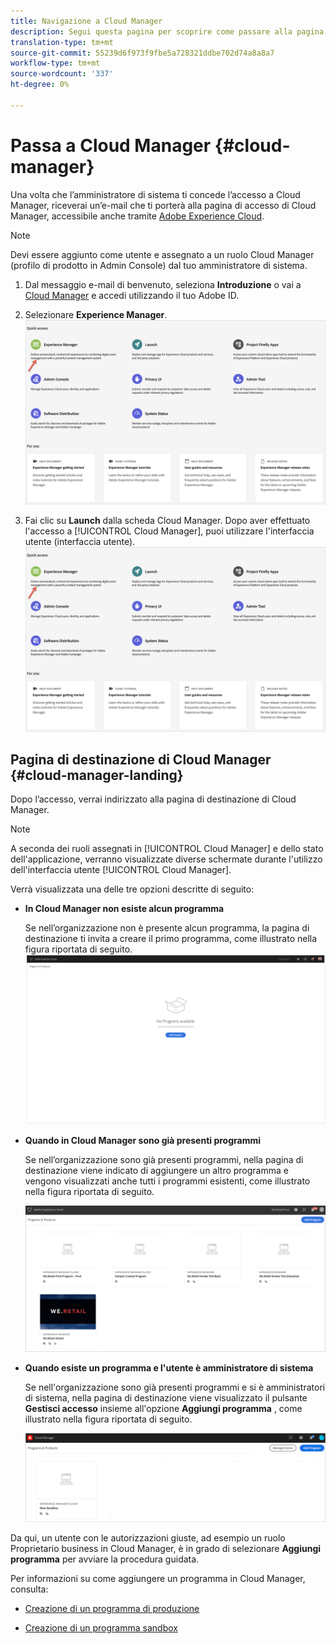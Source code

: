 ```yaml
---
title: Navigazione a Cloud Manager
description: Segui questa pagina per scoprire come passare alla pagina di destinazione di Cloud Manager
translation-type: tm+mt
source-git-commit: 55239d6f973f9fbe5a728321ddbe702d74a8a8a7
workflow-type: tm+mt
source-wordcount: '337'
ht-degree: 0%

---
```



# Passa a Cloud Manager {#cloud-manager}

Una volta che l’amministratore di sistema ti concede l’accesso a Cloud Manager, riceverai un’e-mail che ti porterà alla pagina di accesso di Cloud Manager, accessibile anche tramite [Adobe Experience Cloud](https://my.cloudmanager.adobe.com/).

>[!NOTE]
>Devi essere aggiunto come utente e assegnato a un ruolo Cloud Manager (profilo di prodotto in Admin Console) dal tuo amministratore di sistema.

1. Dal messaggio e-mail di benvenuto, seleziona **Introduzione** o vai a [Cloud Manager](https://experience.adobe.com) e accedi utilizzando il tuo Adobe ID.

1. Selezionare **Experience Manager**.
   ![](/help/onboarding/getting-access-to-aem-in-cloud/assets/landing-page1.png)

1. Fai clic su **Launch** dalla scheda Cloud Manager.
Dopo aver effettuato l&#39;accesso a [!UICONTROL Cloud Manager], puoi utilizzare l&#39;interfaccia utente (interfaccia utente).
   ![](/help/onboarding/getting-access-to-aem-in-cloud/assets/landing-page1.png)


## Pagina di destinazione di Cloud Manager {#cloud-manager-landing}

Dopo l’accesso, verrai indirizzato alla pagina di destinazione di Cloud Manager.

>[!NOTE]
>A seconda dei ruoli assegnati in [!UICONTROL Cloud Manager] e dello stato dell&#39;applicazione, verranno visualizzate diverse schermate durante l&#39;utilizzo dell&#39;interfaccia utente [!UICONTROL Cloud Manager].

Verrà visualizzata una delle tre opzioni descritte di seguito:

* **In Cloud Manager non esiste alcun programma**

   Se nell’organizzazione non è presente alcun programma, la pagina di destinazione ti invita a creare il primo programma, come illustrato nella figura riportata di seguito.
   ![](/help/onboarding/getting-access-to-aem-in-cloud/assets/first_timelogin0.png)

* **Quando in Cloud Manager sono già presenti programmi**

   Se nell’organizzazione sono già presenti programmi, nella pagina di destinazione viene indicato di aggiungere un altro programma e vengono visualizzati anche tutti i programmi esistenti, come illustrato nella figura riportata di seguito.

   ![](/help/onboarding/getting-access-to-aem-in-cloud/assets/first_timelogin1.png)

* **Quando esiste un programma e l&#39;utente è amministratore di sistema**

   Se nell&#39;organizzazione sono già presenti programmi e si è amministratori di sistema, nella pagina di destinazione viene visualizzato il pulsante **Gestisci accesso** insieme all&#39;opzione **Aggiungi programma** , come illustrato nella figura riportata di seguito.

   ![](/help/onboarding/getting-access-to-aem-in-cloud/assets/admin-console-4.png)

Da qui, un utente con le autorizzazioni giuste, ad esempio un ruolo Proprietario business in Cloud Manager, è in grado di selezionare **Aggiungi programma** per avviare la procedura guidata.

Per informazioni su come aggiungere un programma in Cloud Manager, consulta:

* [Creazione di un programma di produzione](/help/onboarding/getting-access-to-aem-in-cloud/creating-production-program.md)

* [Creazione di un programma sandbox](/help/onboarding/getting-access-to-aem-in-cloud/creating-sandbox-program.md)